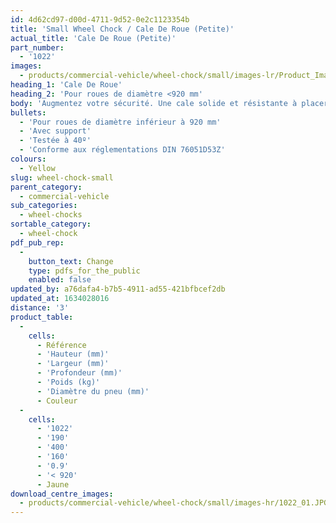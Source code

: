 ```yaml
---
id: 4d62cd97-d00d-4711-9d52-0e2c1123354b
title: 'Small Wheel Chock / Cale De Roue (Petite)'
actual_title: 'Cale De Roue (Petite)'
part_number:
  - '1022'
images:
  - products/commercial-vehicle/wheel-chock/small/images-lr/Product_Image_776x776_(518x518_focus_area)-1022_01.jpg
heading_1: 'Cale De Roue'
heading_2: 'Pour roues de diamètre <920 mm'
body: 'Augmentez votre sécurité. Une cale solide et résistante à placer sous les roues.'
bullets:
  - 'Pour roues de diamètre inférieur à 920 mm'
  - 'Avec support'
  - 'Testée à 40º'
  - 'Conforme aux réglementations DIN 76051D53Z'
colours:
  - Yellow
slug: wheel-chock-small
parent_category:
  - commercial-vehicle
sub_categories:
  - wheel-chocks
sortable_category:
  - wheel-chock
pdf_pub_rep:
  -
    button_text: Change
    type: pdfs_for_the_public
    enabled: false
updated_by: a76dafa4-b7b5-4911-ad55-421bfbcef2db
updated_at: 1634028016
distance: '3'
product_table:
  -
    cells:
      - Référence
      - 'Hauteur (mm)'
      - 'Largeur (mm)'
      - 'Profondeur (mm)'
      - 'Poids (kg)'
      - 'Diamètre du pneu (mm)'
      - Couleur
  -
    cells:
      - '1022'
      - '190'
      - '400'
      - '160'
      - '0.9'
      - '< 920'
      - Jaune
download_centre_images:
  - products/commercial-vehicle/wheel-chock/small/images-hr/1022_01.JPG
---
```

